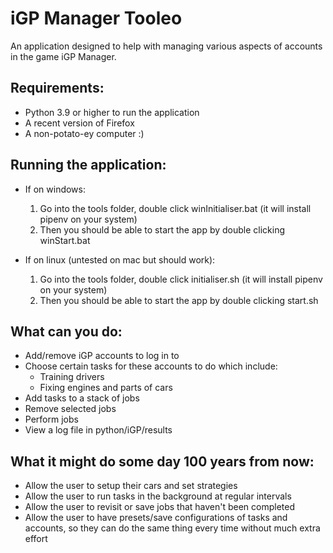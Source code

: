 # iGP Manager Tooleo
 An application designed to help with managing various aspects of accounts in the game iGP Manager.


## Requirements:
* Python 3.9 or higher to run the application
* A recent version of Firefox
* A non-potato-ey computer :)

## Running the application:
* If on windows:
    1. Go into the tools folder, double click winInitialiser.bat (it will install pipenv on your system)
    2. Then you should be able to start the app by double clicking winStart.bat

* If on linux (untested on mac but should work):
    1. Go into the tools folder, double click initialiser.sh (it will install pipenv on your system)
    2. Then you should be able to start the app by double clicking start.sh

## What can you do:
* Add/remove iGP accounts to log in to
* Choose certain tasks for these accounts to do which include:
    * Training drivers
    * Fixing engines and parts of cars
* Add tasks to a stack of jobs
* Remove selected jobs
* Perform jobs
* View a log file in python/iGP/results

## What it might do some day 100 years from now:
* Allow the user to setup their cars and set strategies
* Allow the user to run tasks in the background at regular intervals
* Allow the user to revisit or save jobs that haven't been completed
* Allow the user to have presets/save configurations of tasks and accounts, so they can do the same thing every time without much extra effort
